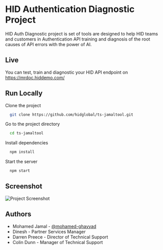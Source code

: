
# HID Authentication Diagnostic Project

HID Auth Diagnostic project is set of tools are designed to help HID teams and customers in Authentication API training and diagnosis of the root causes of API errors with the power of AI.



## Live

You can test, train and diagnostic your HID API endpoint on https://mrdoc.hiddemo.com/



## Run Locally

Clone the project

```bash
  git clone https://github.com/hidglobal/ts-jamaltool.git
```

Go to the project directory

```bash
  cd ts-jamaltool
```

Install dependencies

```bash
  npm install
```

Start the server

```bash
  npm start
```
## Screenshot

![Project Screenshot](https://pasteboard.co/ZpCXzPZv7MFv.png)

## Authors

- Mohamed Jamal - [@mohamed-ghayyad](https://github.com/mohamed-ghayyad) 
- Dinesh - Partner Services Manager
- Darren Preece - Director of Technical Support
- Colin Dunn - Manager of Technical Support 

